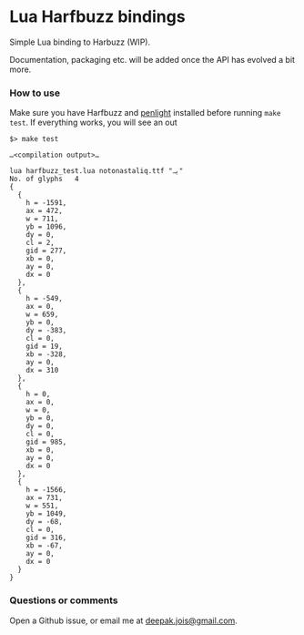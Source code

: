 # Lua Harfbuzz bindings

Simple Lua binding to Harbuzz (WIP).

Documentation, packaging etc. will be added once the API has evolved a bit
more.

### How to use

Make sure you have Harfbuzz and
[penlight](https://luarocks.org/modules/steved/penlight) installed before
running `make test`. If everything works, you will see an out


```
$> make test

…<compilation output>…

lua harfbuzz_test.lua notonastaliq.ttf "یہ"
No. of glyphs   4
{
  {
    h = -1591,
    ax = 472,
    w = 711,
    yb = 1096,
    dy = 0,
    cl = 2,
    gid = 277,
    xb = 0,
    ay = 0,
    dx = 0
  },
  {
    h = -549,
    ax = 0,
    w = 659,
    yb = 0,
    dy = -383,
    cl = 0,
    gid = 19,
    xb = -328,
    ay = 0,
    dx = 310
  },
  {
    h = 0,
    ax = 0,
    w = 0,
    yb = 0,
    dy = 0,
    cl = 0,
    gid = 985,
    xb = 0,
    ay = 0,
    dx = 0
  },
  {
    h = -1566,
    ax = 731,
    w = 551,
    yb = 1049,
    dy = -68,
    cl = 0,
    gid = 316,
    xb = -67,
    ay = 0,
    dx = 0
  }
}
```

### Questions or comments

Open a Github issue, or email me at <deepak.jois@gmail.com>.
